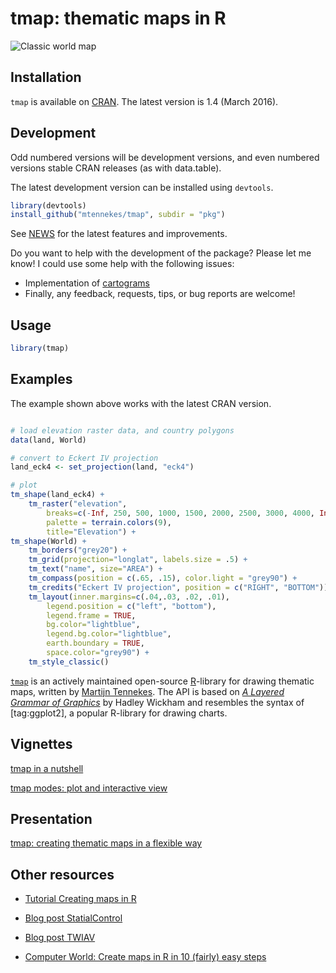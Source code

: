 tmap: thematic maps in R
===


![Classic world map](http://www.von-tijn.nl/tijn/research/tmap_classic.png)

Installation
------------

`tmap` is available on [CRAN](http://cran.r-project.org/package=tmap). The latest version is 1.4 (March 2016).


Development
------------

Odd numbered versions will be development versions, and even numbered versions stable CRAN releases (as with data.table).

The latest development version can be installed using `devtools`.

```r
library(devtools)
install_github("mtennekes/tmap", subdir = "pkg")
```

See [NEWS](https://github.com/mtennekes/tmap/blob/master/pkg/NEWS) for the latest features and improvements.

Do you want to help with the development of the package? Please let me know! I could use some help with the following issues:

* Implementation of [cartograms](https://github.com/mtennekes/tmap/issues/10)
* Finally, any feedback, requests, tips, or bug reports are welcome!


Usage
-----

```r
library(tmap)
```

Examples
-----

The example shown above works with the latest CRAN version.

```r

# load elevation raster data, and country polygons
data(land, World)

# convert to Eckert IV projection
land_eck4 <- set_projection(land, "eck4")

# plot
tm_shape(land_eck4) +
	tm_raster("elevation", 
		breaks=c(-Inf, 250, 500, 1000, 1500, 2000, 2500, 3000, 4000, Inf),  
		palette = terrain.colors(9), 
		title="Elevation") +
tm_shape(World) +
	tm_borders("grey20") +
	tm_grid(projection="longlat", labels.size = .5) +
	tm_text("name", size="AREA") +
	tm_compass(position = c(.65, .15), color.light = "grey90") +
	tm_credits("Eckert IV projection", position = c("RIGHT", "BOTTOM")) +
	tm_layout(inner.margins=c(.04,.03, .02, .01), 
		legend.position = c("left", "bottom"), 
		legend.frame = TRUE, 
		bg.color="lightblue", 
		legend.bg.color="lightblue", 
		earth.boundary = TRUE, 
		space.color="grey90") + 
	tm_style_classic()
```


[`tmap`][1] is an actively maintained open-source [R][2]-library for drawing thematic maps, written by [Martijn Tennekes][3]. The API is based on [*A Layered Grammar of Graphics*][4] by Hadley Wickham and resembles the syntax of [tag:ggplot2], a popular R-library for drawing charts.


Vignettes
-----
[tmap in a nutshell][6]

[tmap modes: plot and interactive view][11]

Presentation
-----
[tmap: creating thematic maps in a flexible way][10]

Other resources
-----

* [Tutorial Creating maps in R][9]
* [Blog post StatialControl][7]
* [Blog post TWIAV][8]
* [Computer World: Create maps in R in 10 (fairly) easy steps][12]


  [1]: http://cran.r-project.org/web/packages/tmap/index.html
  [2]: http://stackoverflow.com/tags/r/info
  [3]: http://stackoverflow.com/users/1393348/martijn-tennekes
  [4]: http://vita.had.co.nz/papers/layered-grammar.pdf
  [5]: https://github.com/mtennekes/tmap
  [6]: https://cran.r-project.org/web/packages/tmap/vignettes/tmap-nutshell.html
  [7]: http://spatcontrol.net/SpatialControl/2015/11/06/tmap-r-package/
  [8]: http://www.twiav.nl/en/blog0002en.php
  [9]: https://github.com/Robinlovelace/Creating-maps-in-R/raw/master/intro-spatial-rl.pdf
  [10]: http://von-tijn.nl/tijn/research/presentations/tmap_user2015.pdf
  [11]: https://cran.r-project.org/web/packages/tmap/vignettes/tmap-modes.html
  [12]: http://cwrld.us/Rmaps10


